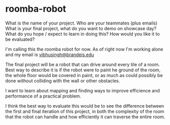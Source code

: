 # roomba-robot

What is the name of your project. Who are your teammates (plus emails)
What is your final project, what do you want to demo on showcase day?
What do you hope / expect to learn in doing this?
How would you like it to be evaluated?

I'm calling this the roomba robot for now. As of right now I'm working alone and my email is vibhusingh@brandeis.edu

The final project will be a robot that can drive around every tile of a room. Best way to describe it is if the robot were to paint he ground of the room,
the whole floor would be covered in paint, or as much as could possibly be done without colliding with the wall or other obstacles.

I want to learn about mapping and finding ways to improve efficience and performance of a practical problem.

I think the best way to evaluate this would be to see the difference between the first and final iteration of this project, in both the complexity of the room that the robot can handle and how efficiently it can traverse the entire room.
